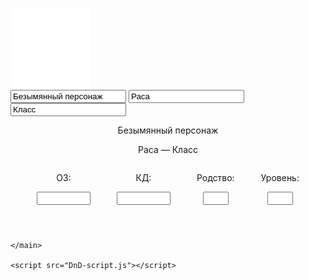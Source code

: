 # <!DOCTYPE html>
<html lang="en">
<head>
    <meta charset="UTF-8">
    <meta name="viewport" content="width=device-width, initial-scale=1.0">
    <title>Document</title>
    <link rel="stylesheet" href="DnD-style.css">
</head>
<body>
    <div class="modalBackground">
        <div class="modalActive">
            <div class="modalClose">
                <img src="DnD-img/cross.png" />
            </div>
            <div class="modalWindow">
                <input type="text" class="person" id="perName" value="Безымянный персонаж">
                <input type="text" class="person" id="perSpecies" value="Раса">
                <input type="text" class="person" id="perClass" value="Класс">
            </div>
        </div>
    </div>
    <header>
        <div id="modalTrigger">
            <p id="personName" class="modalTrigger">Безымянный персонаж</p>
            <p id="personOther" class="modalTrigger">
                <span id="personSpecies">Раса</span>
                —
                <span id="personClass">Класс</span>
            </p>
        </div>
        <div style="display: flex; flex-wrap: wrap; justify-content: space-evenly;">
            <div class="person-num__style">
                <p class="text">ОЗ:</p>
                <input type="number" class="person-num__style-num" id="personHealth" min="0" style="width: 78px;">
            </div>
            <div class="person-num__style">
                <p class="text">КД:</p>
                <input type="number" class="person-num__style-num" id="personArmor" min="0" style="width: 78px;">
            </div>
            <div class="person-num__style">
                <p class="text">Родство:</p>
                <input type="number" class="person-num__style-num" id="personMage" min="0" style="width: 33px;">
            </div>
            <div class="person-num__style">
                <p class="text">Уровень:</p>
                <input type="number" class="person-num__style-num" id="personLevel" min="0" style="width: 33px;">
            </div>
        </div>
    </header>
    <main>

    </main>

    <script src="DnD-script.js"></script>
</body>
</html>
